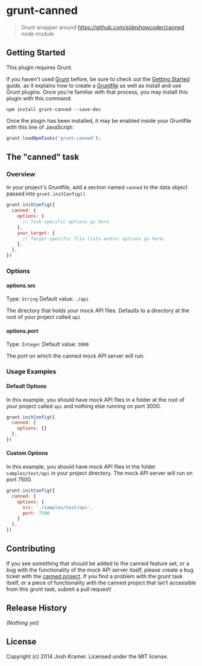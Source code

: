 # grunt-canned

> Grunt wrapper around https://github.com/sideshowcoder/canned node module

## Getting Started
This plugin requires Grunt.

If you haven't used [Grunt](http://gruntjs.com/) before, be sure to check out the [Getting Started](http://gruntjs.com/getting-started) guide, as it explains how to create a [Gruntfile](http://gruntjs.com/sample-gruntfile) as well as install and use Grunt plugins. Once you're familiar with that process, you may install this plugin with this command:

```shell
npm install grunt-canned --save-dev
```

Once the plugin has been installed, it may be enabled inside your Gruntfile with this line of JavaScript:

```js
grunt.loadNpmTasks('grunt-canned');
```

## The "canned" task

### Overview
In your project's Gruntfile, add a section named `canned` to the data object passed into `grunt.initConfig()`.

```js
grunt.initConfig({
  canned: {
    options: {
      // Task-specific options go here.
    },
    your_target: {
      // Target-specific file lists and/or options go here.
    },
  },
})
```

### Options

#### options.src
Type: `String`
Default value: `./api`

The directory that holds your mock API files. Defaults to a directory at the root of your project called `api`

#### options.port
Type: `Integer`
Default value: `3000`

The port on which the canned mock API server will run.

### Usage Examples

#### Default Options
In this example, you should have mock API files in a folder at the root of your project called `api` and nothing else running on port 3000.

```js
grunt.initConfig({
  canned: {
    options: {}
  },
})
```

#### Custom Options
In this example, you should have mock API files in the folder `samples/test/api` in your project directory. The mock API server will run on port 7500.

```js
grunt.initConfig({
  canned: {
    options: {
      src: './samples/test/api',
      port: 7500
    }
  },
})
```

## Contributing
If you see something that should be added to the canned feature set, or a bug with the functionality of the mock API
server itself, please create a bug ticket with the [canned project](https://github.com/sideshowcoder/canned). If you find a problem with the grunt task itself, or a piece of functionality with the canned project that isn't accessible from this grunt task, submit a pull request!

## Release History
_(Nothing yet)_

## License
Copyright (c) 2014 Josh Kramer. Licensed under the MIT license.
